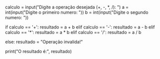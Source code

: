 
calculo = input("Digite a operação desejada (+, -, *, /): ")
a = int(input("Digite o primeiro numero: "))
b = int(input("Digite o segundo numero: "))

if calculo == '+':
    resultado = a + b
elif calculo == '-':
    resultado = a - b
elif calculo == '*':
    resultado = a * b
elif calculo == '/':
    resultado = a / b

else:
    resultado = "Operação invalida!"

print("O resultado é:", resultado)
